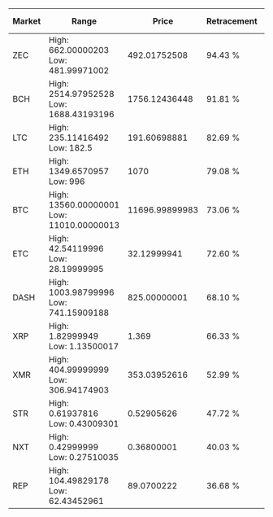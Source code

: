 | Market | Range | Price| Retracement | Doubles to 50% |
| --- | --- | --- | --- | --- |
| ZEC | High: 662.00000203<br />Low: 481.99971002 | 492.01752508 | 94.43 % | 1.16 |
| BCH | High: 2514.97952528<br />Low: 1688.43193196 | 1756.12436448 | 91.81 % | 1.20 |
| LTC | High: 235.11416492<br />Low: 182.5 | 191.60698881 | 82.69 % | 1.09 |
| ETH | High: 1349.6570957<br />Low: 996 | 1070 | 79.08 % | 1.10 |
| BTC | High: 13560.00000001<br />Low: 11010.00000013 | 11696.99899983 | 73.06 % | 1.05 |
| ETC | High: 42.54119996<br />Low: 28.19999995 | 32.12999941 | 72.60 % | 1.10 |
| DASH | High: 1003.98799996<br />Low: 741.15909188 | 825.00000001 | 68.10 % | 1.06 |
| XRP | High: 1.82999949<br />Low: 1.13500017 | 1.369 | 66.33 % | 1.08 |
| XMR | High: 404.99999999<br />Low: 306.94174903 | 353.03952616 | 52.99 % | 1.01 |
| STR | High: 0.61937816<br />Low: 0.43009301 | 0.52905626 | 47.72 % | 0.00 |
| NXT | High: 0.42999999<br />Low: 0.27510035 | 0.36800001 | 40.03 % | 0.00 |
| REP | High: 104.49829178<br />Low: 62.43452961 | 89.0700222 | 36.68 % | 0.00 |
